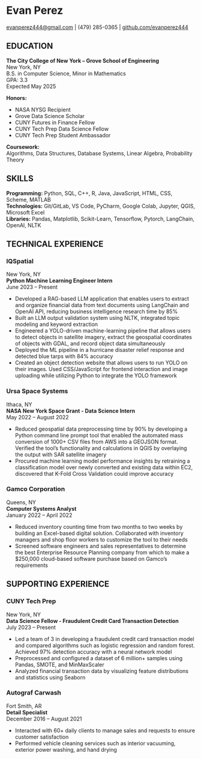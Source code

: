 # Evan Perez
[evanperez444@gmail.com](mailto:evanperez444@gmail.com) | (479) 285-0365 | [github.com/evanperez444](https://github.com/evanperez444)

## EDUCATION
**The City College of New York – Grove School of Engineering**  
New York, NY  
B.S. in Computer Science, Minor in Mathematics  
GPA: 3.3  
Expected May 2025  

**Honors:**  
- NASA NYSG Recipient  
- Grove Data Science Scholar  
- CUNY Futures in Finance Fellow  
- CUNY Tech Prep Data Science Fellow  
- CUNY Tech Prep Student Ambassador  

**Coursework:**  
Algorithms, Data Structures, Database Systems, Linear Algebra, Probability Theory

## SKILLS
**Programming:** Python, SQL, C++, R, Java, JavaScript, HTML, CSS, Scheme, MATLAB  
**Technologies:** Git/GitLab, VS Code, PyCharm, Google Colab, Jupyter, QGIS, Microsoft Excel  
**Libraries:** Pandas, Matplotlib, Scikit-Learn, Tensorflow, Pytorch, LangChain, OpenAI, NLTK  

## TECHNICAL EXPERIENCE
### IQSpatial  
New York, NY  
**Python Machine Learning Engineer Intern**  
June 2023 – Present  

- Developed a RAG-based LLM application that enables users to extract and organize financial data from text documents using LangChain and OpenAI API, reducing business intelligence research time by 85%
- Built an LLM output validation system using NLTK, integrated topic modeling and keyword extraction
- Engineered a YOLO-driven machine-learning pipeline that allows users to detect objects in satellite imagery, extract the geospatial coordinates of objects with GDAL, and record object data simultaneously
- Deployed the ML pipeline in a hurricane disaster relief response and detected blue tarps with 84% accuracy 
- Created an object detection website that allows users to run YOLO on their images. Used CSS/JavaScript for frontend interaction and image uploading while utilizing Python to integrate the YOLO framework

### Ursa Space Systems  
Ithaca, NY  
**NASA New York Space Grant - Data Science Intern**  
May 2022 – August 2022  

- Reduced geospatial data preprocessing time by 90% by developing a Python command line prompt tool that enabled the automated mass conversion of 1000+ CSV files from AWS into a GEOJSON format. Verified the tool’s functionality and calculations in QGIS by overlaying the output with SAR satellite imagery
- Procured machine learning model performance insights by retraining a classification model over newly converted and existing data within EC2, discovered that K-Fold Cross Validation could improve accuracy

### Gamco Corporation  
Queens, NY  
**Computer Systems Analyst**  
January 2022 – April 2022  

- Reduced inventory counting time from two months to two weeks by building an Excel-based digital solution. Collaborated with inventory managers and shop floor workers to customize the tool to their needs
- Screened software engineers and sales representatives to determine the best Enterprise Resource Planning company from which to make a $250,000 cloud-based software purchase based on Gamco’s requirements

## SUPPORTING EXPERIENCE
### CUNY Tech Prep  
New York, NY  
**Data Science Fellow - Fraudulent Credit Card Transaction Detection**  
July 2023 – Present  

- Led a team of 3 in developing a fraudulent credit card transaction model and compared algorithms such as logistic regression and random forest. Achieved 97% detection accuracy with a neural network model
- Preprocessed and configured a dataset of 6 million+ samples using Pandas, SMOTE, and MinMaxScaler
- Analyzed financial transaction data by visualizing feature distributions and statistics using Seaborn

### Autograf Carwash  
Fort Smith, AR  
**Detail Specialist**  
December 2016 – August 2021  

- Interacted with 60+ daily clients to manage sales and requests to ensure customer satisfaction
- Performed vehicle cleaning services such as interior vacuuming, exterior power washing, and hand drying
